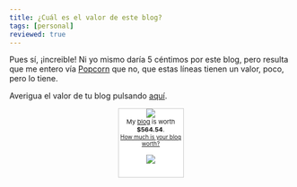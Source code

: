 ```yaml
---
title: ¿Cuál es el valor de este blog?
tags: [personal]
reviewed: true
---
```

Pues sí, ¡increible! Ni yo mismo daría 5 céntimos por este blog, pero resulta que me entero vía [Popcorn](https://web.archive.org/web/20060116075146/http://popcorn.euniceproductions.com/archives/2005/10/26/how-much-is-my-blog-worth/) que no, que estas líneas tienen un valor, poco, pero lo tiene. 

Averigua el valor de tu blog pulsando [aquí](http://www.business-opportunities.biz/projects/how-much-is-your-blog-worth/).  


<div style="margin: auto; border: 1px solid #cccccc; background-color: white; width: 115px; text-align: center; padding: 0 0 10px 0;">
<p style="margin: 0"><img src="https://web.archive.org/web/20060116075146im_/http://static.flickr.com/23/25822676_789bf55448_t.jpg" style="border:0;"><br> 		<span style="font-size: 11px;">My <a href="https://web.archive.org/web/20060116075146/http://popcorn.euniceproductions.com/">blog</a> is worth <b>$564.54</b>.</span><br><span style="font-size: 10px;"><a href="https://web.archive.org/web/20060116075146/http://www.business-opportunities.biz/projects/how-much-is-your-blog-worth/">How much is your blog worth?</a></span></p>
	<p><a href="https://web.archive.org/web/20060116075146/http://www.technorati.com/" style="border: 0px;"><img src="https://web.archive.org/web/20060116075146im_/http://technorati.com/pix/tech-logo-embed.gif" style="border: 0px;"></a></p>
</div>